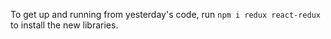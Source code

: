 To get up and running from yesterday's code, run `npm i redux react-redux` to install the new libraries.